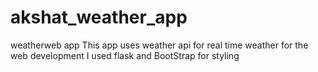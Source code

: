 # akshat_weather_app
weatherweb app
This app uses weather api for real time weather
for the web development I used flask and BootStrap for styling
